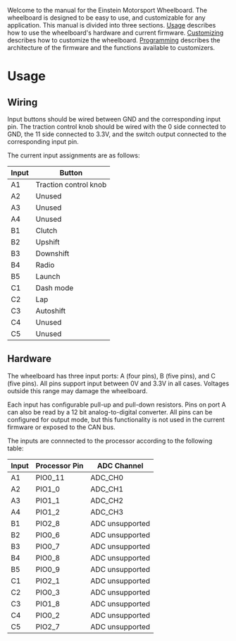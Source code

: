 Welcome to the manual for the Einstein Motorsport Wheelboard. The wheelboard is designed to be easy to use, and customizable for any application. This manual is divided into three sections. [Usage](#usage) describes how to use the wheelboard's hardware and current firmware. [Customizing](#customizing) describes how to customize the wheelboard. [Programming](#programming) describes the architecture of the firmware and the functions available to customizers.

# Usage

## Wiring

Input buttons should be wired between GND and the corresponding input pin. The traction control knob should be wired with the 0 side connected to GND, the 11 side connected to 3.3V, and the switch output connected to the corresponding input pin.

The current input assignments are as follows:

Input | Button
----- | ------
A1 | Traction control knob
A2 | Unused
A3 | Unused
A4 | Unused
B1 | Clutch
B2 | Upshift
B3 | Downshift
B4 | Radio
B5 | Launch
C1 | Dash mode
C2 | Lap
C3 | Autoshift
C4 | Unused
C5 | Unused

## Hardware

The wheelboard has three input ports: A (four pins), B (five pins), and C (five pins). All pins support input between 0V and 3.3V in all cases. Voltages outside this range may damage the wheelboard.

Each input has configurable pull-up and pull-down resistors. Pins on port A can also be read by a 12 bit analog-to-digital converter. All pins can be configured for output mode, but this functionality is not used in the current firmware or exposed to the CAN bus.

The inputs are connnected to the processor according to the following table:

Input | Processor Pin | ADC Channel
----- | ------------- | -----------
A1 | PIO0_11 | ADC_CH0
A2 | PIO1_0 | ADC_CH1
A3 | PIO1_1 | ADC_CH2
A4 | PIO1_2 | ADC_CH3
B1 | PIO2_8 | ADC unsupported
B2 | PIO0_6 | ADC unsupported
B3 | PIO0_7 | ADC unsupported
B4 | PIO0_8 | ADC unsupported
B5 | PIO0_9 | ADC unsupported
C1 | PIO2_1 | ADC unsupported
C2 | PIO0_3 | ADC unsupported
C3 | PIO1_8 | ADC unsupported
C4 | PIO0_2 | ADC unsupported
C5 | PIO2_7 | ADC unsupported